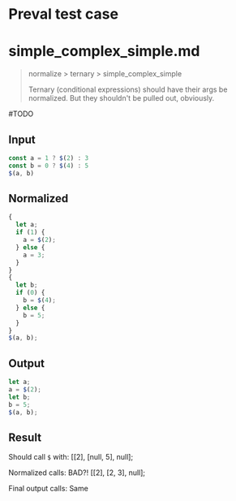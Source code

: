 # Preval test case

# simple_complex_simple.md

> normalize > ternary > simple_complex_simple
>
> Ternary (conditional expressions) should have their args be normalized. But they shouldn't be pulled out, obviously.

#TODO

## Input

`````js filename=intro
const a = 1 ? $(2) : 3
const b = 0 ? $(4) : 5
$(a, b)
`````

## Normalized

`````js filename=intro
{
  let a;
  if (1) {
    a = $(2);
  } else {
    a = 3;
  }
}
{
  let b;
  if (0) {
    b = $(4);
  } else {
    b = 5;
  }
}
$(a, b);
`````

## Output

`````js filename=intro
let a;
a = $(2);
let b;
b = 5;
$(a, b);
`````

## Result

Should call `$` with:
[[2], [null, 5], null];

Normalized calls: BAD?!
[[2], [2, 3], null];

Final output calls: Same
